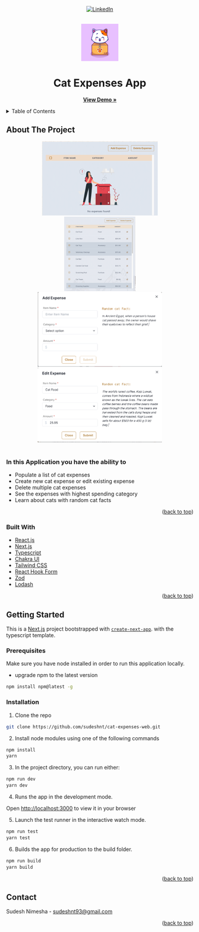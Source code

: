 <div id="top"></div>
<div align="center">

[![LinkedIn][linkedin-shield]][linkedin-url]

</div>

<!-- PROJECT LOGO -->
<br />
<div align="center">
  <a href="">
    <img src="public/logo.jpg" alt="Logo" height="100">
  </a>
  <h1 align="center">Cat Expenses App</h1>
  <p align="center">
    <a href="https://cat-expenses-web.vercel.app/"><strong>View Demo »</strong></a>
    <br />
  </p>
</div>
<!-- TABLE OF CONTENTS -->
<details>
  <summary>Table of Contents</summary>
  <br />
  <ol>
    <li>
      <a href="#about-the-project">About The Project</a>
      <ul>
        <li><a href="#in-this-application-you-have-the-ability-to">Features</a></li>
        <li><a href="#built-with">Built With</a></li>
      </ul>
    </li>
    <li>
      <a href="#getting-started">Getting Started</a>
      <ul>
        <li><a href="#prerequisites">Prerequisites</a></li>
        <li><a href="#installation">Installation</a></li>
      </ul>
    </li>
    <li><a href="#contact">Contact</a></li>
  </ol>
</details>

<!-- ABOUT THE PROJECT -->

## About The Project

<div align="center">
  <img src="public/app-screenshots/1.png" alt="Logo" height="200">
  <img src="public/app-screenshots/2.png" alt="Logo" height="200">
  <img src="public/app-screenshots/3.png" alt="Logo" height="200">
  <img src="public/app-screenshots/4.png" alt="Logo" height="200">
</div>
<br />

### In this Application you have the ability to

- Populate a list of cat expenses
- Create new cat expense or edit existing expense
- Delete multiple cat expenses
- See the expenses with highest spending category
- Learn about cats with random cat facts

<p align="right">(<a href="#top">back to top</a>)</p>

### Built With

<!-- - I have used [Vercel](https://vercel.com/) to host this application to provide a quick preview to the observers. -->

- [React.js](https://reactjs.org/)
- [Next.js](https://nextjs.org/docs)
- [Typescript](https://www.typescriptlang.org/)
- [Chakra UI](https://chakra-ui.com/)
- [Tailwind CSS](https://tailwindcss.com/)
- [React Hook Form](https://www.react-hook-form.com/)
- [Zod](https://zod.dev/)
- [Lodash](https://lodash.com/)

<p align="right">(<a href="#top">back to top</a>)</p>

<!-- GETTING STARTED -->

## Getting Started

This is a [Next.js](https://nextjs.org/) project bootstrapped with [`create-next-app`](https://github.com/vercel/next.js/tree/canary/packages/create-next-app). with the typescript template.

### Prerequisites

Make sure you have node installed in order to run this application locally.

- upgrade npm to the latest version

```sh
npm install npm@latest -g
```

### Installation

1. Clone the repo

```sh
git clone https://github.com/sudeshnt/cat-expenses-web.git
```

2. Install node modules using one of the following commands

```sh
npm install
yarn
```

3. In the project directory, you can run either:

```js
npm run dev
yarn dev
```

4. Runs the app in the development mode.

Open [http://localhost:3000](http://localhost:3000) to view it in your browser

5. Launch the test runner in the interactive watch mode.

```js
npm run test
yarn test
```

6. Builds the app for production to the build folder.

```js
npm run build
yarn build
```

<p align="right">(<a href="#top">back to top</a>)</p>

<!-- CONTACT -->

## Contact

Sudesh Nimesha - sudeshnt93@gmail.com

<p align="right">(<a href="#top">back to top</a>)</p>

<!-- MARKDOWN LINKS & IMAGES -->
<!-- https://www.markdownguide.org/basic-syntax/#reference-style-links -->

[linkedin-shield]: https://img.shields.io/badge/-LinkedIn-black.svg?style=for-the-badge&logo=linkedin&colorB=555
[linkedin-url]: https://www.linkedin.com/in/sudeshnt
